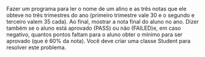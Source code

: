 Fazer um programa para ler o nome de um alino e as três notas que ele obteve no três trimestres do ano (primeiro trimestre vale 30 e o segundo e terceiro valem 35 cada). Ao final, mostrar a nota final do aluno no ano. Dizer também se o aluno está aprovado (PASS) ou não (FAILED)e, em caso negativo, quantos pontos faltam para o aluno obter o mínimo para ser aprovado (que é 60% da nota). Você deve criar uma classe Student para resolver este problema.


